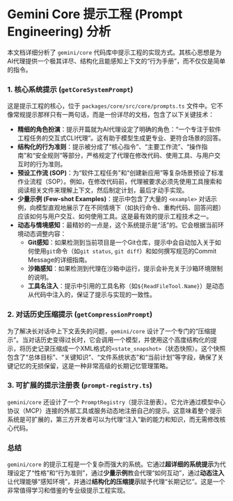 # Gemini Core 提示工程 (Prompt Engineering) 分析

本文档详细分析了 `gemini/core` 代码库中提示工程的实现方式。其核心思想是为AI代理提供一个极其详尽、结构化且能感知上下文的“行为手册”，而不仅仅是简单的指令。

### 1. 核心系统提示 (`getCoreSystemPrompt`)

这是提示工程的核心，位于 `packages/core/src/core/prompts.ts` 文件中。它不像常规提示那样只有一两句话，而是一份详尽的文档，包含了以下关键技术：

*   **精细的角色扮演**：提示开篇就为AI代理设定了明确的角色：“一个专注于软件工程任务的交互式CLI代理”。这有助于模型生成更专业、更符合场景的回答。
*   **结构化的行为准则**：提示被分成了“核心指令”、“主要工作流”、“操作指南”和“安全规则”等部分，严格规定了代理在修改代码、使用工具、与用户交互时的行为准则。
*   **预设工作流 (SOP)**：为“软件工程任务”和“创建新应用”等复杂场景预设了标准作业流程（SOP）。例如，在修改代码前，代理被要求必须先使用工具搜索和阅读相关文件来理解上下文，然后制定计划，最后才动手实现。
*   **少量示例 (Few-shot Examples)**：提示中包含了大量的 `<example>` 对话示例，向模型直观地展示了在不同情境下（如执行命令、重构代码、回答问题）应该如何与用户交互、如何使用工具。这是最有效的提示工程技术之一。
*   **动态与情境感知**：最精妙的一点是，这个系统提示是“活”的。它会根据当前环境动态调整内容：
    *   **Git感知**：如果检测到当前项目是一个Git仓库，提示中会自动加入关于如何使用`git`命令（如`git status`, `git diff`）和如何撰写规范的Commit Message的详细指南。
    *   **沙箱感知**：如果检测到代理在沙箱中运行，提示会补充关于沙箱环境限制的说明。
    *   **工具名注入**：提示中引用的工具名称（如`${ReadFileTool.Name}`）是动态从代码中注入的，保证了提示与实现的一致性。

### 2. 对话历史压缩提示 (`getCompressionPrompt`)

为了解决长对话中上下文丢失的问题，`gemini/core` 设计了一个专门的“压缩提示”。当对话历史变得过长时，它会调用一个模型，并使用这个高度结构化的提示，将历史记录压缩成一个XML格式的`<state_snapshot>`（状态快照）。这个快照包含了“总体目标”、“关键知识”、“文件系统状态”和“当前计划”等字段，确保了关键记忆的无损保留，这是一种非常高级的长期记忆管理策略。

### 3. 可扩展的提示注册表 (`prompt-registry.ts`)

`gemini/core` 还设计了一个 `PromptRegistry`（提示注册表）。它允许通过模型中心协议（MCP）连接的外部工具或服务动态地注册自己的提示。这意味着整个提示系统是可扩展的，第三方开发者可以为代理“注入”新的能力和知识，而无需修改核心代码。

### 总结

`gemini/core` 的提示工程是一个复杂而强大的系统。它通过**超详细的系统提示**为代理设定了“性格”和“行为准则”，通过**少量示例**教会代理“如何互动”，通过**动态注入**让代理能够“感知环境”，并通过**结构化的压缩提示**赋予代理“长期记忆”。这是一个非常值得学习和借鉴的专业级提示工程实现。
